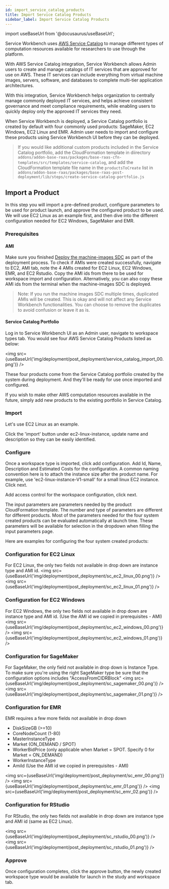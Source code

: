 ```yaml
---
id: import_service_catalog_products
title: Import Service Catalog Products
sidebar_label: Import Service Catalog Products
---
```


import useBaseUrl from '@docusaurus/useBaseUrl';

Service Workbench uses [AWS Service Catalog](https://aws.amazon.com/servicecatalog/?aws-service-catalog.sort-by=item.additionalFields.createdDate&aws-service-catalog.sort-order=desc)
to manage different types of computation resources available for researchers to use through the platform.

With AWS Service Catalog integration, Service Workbench allows Admin users to create and manage catalogs of IT services
that are approved for use on AWS. These IT services can include everything from virtual machine images,
servers, software, and databases to complete multi-tier application architectures.

With this integration, Service Workbench helps organization to centrally manage commonly deployed IT services,
and helps achieve consistent governance and meet compliance requirements,
while enabling users to quickly deploy only the approved IT services they need.

When Service Workbench is deployed, a Service Catalog portfolio is created by default with four
commonly used products: SageMaker, EC2 Windows, EC2 Linux and EMR. Admin user needs to import and configure these products
using Service Workbench UI before they can be deployed.

> If you would like additional custom products included in the Service Catalog portfolio, add the CloudFormation template
> in diirectory `addons/addon-base-raas/packages/base-raas-cfn-templates/src/templates/service-catalog`, and add the
> CloudFormation template file name in the `productsToCreate` list in
> `addons/addon-base-raas/packages/base-raas-post-deployment/lib/steps/create-service-catalog-portfolio.js`

<!---
( If you installed Service Workbench after 2020/07/30, ignore the following content )

Note: If you installed Service Workbench before 2020/07/30, Service Catalog is disabeld by default

To enable Service Catalog integration, pull the latest code and redeploy.

If you wish to opt out on Service Catalog and continue using the built-in workspace, override parameter
enableBuiltInWorkspaces to be true in settings file ``main/config/settings/.defaults.yml``

When Service Catalog mode is enabeld, workspaces created using built-in mode are not visible. Vise versa, when built-in mode
is enabled, workspaces created using Service Catalog are not visible either. Use the parameter enableBuiltInWorkspaces
to toggle between these two modes if needed.
--->

## Import a Product

In this step you will import a pre-defined product, configure parameters to be used for product launch, and approve
the configured product to be used. We will use EC2 Linux as an example first, and then dive into the different
configuration needed for EC2 Windows, SageMaker and EMR.

### Prerequisites

#### AMI

Make sure you finished [Deploy the machine-images SDC](/deployment/deployment/index#deploy-the-machine-images-sdc)
as part of the deployment process.
To check if AMIs were created successfully, navigate to EC2, AMI tab, note the 4 AMIs created for
EC2 Linux, EC2 Windows, EMR, and EC2 Rstudio. Copy the AMI ids from there to be used for
workspace import and configuration. Alternatively, you can also copy these AMI ids from the terminal when the
machine-images SDC is deployed.

> Note: If you run the machine images SDC multiple times, duplicated AMIs will be created. This is okay and will not affect
> any Service Workbench functionalities. You can choose to remove the duplicates to avoid confusion or leave it as is.

<!--- Note: If you installed Service Workbench before 2020/07/30, redeploy the machine-images SDC to create AMIs for Service Catalog products
 --->

#### Service Catalog Portfolio

Log in to Service Workbench UI as an Admin user, navigate to workspace types tab. You would see four AWS Service Catalog Products
listed as below:

<img src={useBaseUrl('img/deployment/post_deployment/service_catalog_import_00.png')} />

These four products come from the Service Catalog portfolio created by the system during deployment. And they'll be ready
for use once imported and configured.

If you wish to make other AWS computation resources available in the future, simply add new products to the existing portfolio
in Service Catalog.

### Import

Let's use EC2 Linux as an example.

Click the 'import' button under ec2-linux-instance, update name and description so they can be easily identified.

### Configure

Once a workspace type is imported, click add configuration. Add Id, Name, Description and Estimated Costs for the configuration.
A common naming convention here is to attach the instance size after the product name. For example, use 'ec2-linux-instance-V1-small'
for a small linux EC2 instance. Click next.

Add access control for the workspace configuration, click next.

The input parameters are parameters needed by the product CloudFormation template. The number and type of parameters are different
for different products. Most of the parameters needed for the four system created products can be evaluated automatically at launch time.
These parameters will be available for selection in the dropdown when filling the input
parameters page.

Here are examples for configuring the four system created products:

### Configuration for EC2 Linux

For EC2 Linux, the only two fields not available in drop down are instance type and AMI id.
<img src={useBaseUrl('img/deployment/post_deployment/sc_ec2_linux_00.png')} />
<img src={useBaseUrl('img/deployment/post_deployment/sc_ec2_linux_01.png')} />

### Configuration for EC2 Windows

For EC2 Windows, the only two fields not available in drop down are instance type and AMI id. (Use the AMI id we copied in prerequisites - AMI)
<img src={useBaseUrl('img/deployment/post_deployment/sc_ec2_windows_00.png')} />
<img src={useBaseUrl('img/deployment/post_deployment/sc_ec2_windows_01.png')} />

### Configuration for SageMaker

For SageMaker, the only field not available in drop down is Instance Type. To make sure you're using the right SageMaker type be sure that the configuration options includes "AccessFromCIDRBlock"
<img src={useBaseUrl('img/deployment/post_deployment/sc_sagemaker_00.png')} />
<img src={useBaseUrl('img/deployment/post_deployment/sc_sagemaker_01.png')} />

### Configuration for EMR

EMR requires a few more fields not available in drop down

- DiskSizeGB (>=10)
- CoreNodeCount (1-80)
- MasterInstanceType
- Market (ON_DEMAND / SPOT)
- WorkerBidPrice (only applicable when Market = SPOT. Specify 0 for Market = ON_DEMAND)
- WorkerInstanceType
- AmiId (Use the AMI id we copied in prerequisites - AMI)

<img src={useBaseUrl('img/deployment/post_deployment/sc_emr_00.png')} />
<img src={useBaseUrl('img/deployment/post_deployment/sc_emr_01.png')} />
<img src={useBaseUrl('img/deployment/post_deployment/sc_emr_02.png')} />

### Configuration for RStudio

For RStudio, the only two fields not available in drop down are instance type and AMI id (same as EC2 Linux).

<img src={useBaseUrl('img/deployment/post_deployment/sc_rstudio_00.png')} />
<img src={useBaseUrl('img/deployment/post_deployment/sc_rstudio_01.png')} />

### Approve

Once configuration completes, click the approve button, the newly created workspace type would be available for launch in
the study and workspace tab.
